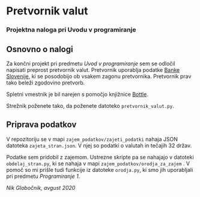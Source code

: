 # Pretvornik valut

### Projektna naloga pri Uvodu v programiranje

## Osnovno o nalogi

Za končni projekt pri predmetu *Uvod v programiranje* sem se odločil napisati preprost pretvornik valut. Pretvornik uporablja podatke [Banke Slovenije](https://www.bsi.si/statistika/devizni-tecaji-in-plemenite-kovine/dnevna-tecajnica-referencni-tecaji-ecb), ki se posodobijo ob vsakem zagonu pretvornika. Pretvornik prav tako beleži zgodovino pretvorb.

Spletni vmestnik je bil narejen s pomočjo knjižnice [Bottle](https://bottlepy.org/docs/dev/).

Strežnik poženete tako, da poženete datoteko `pretvornik_valut.py`.

## Priprava podatkov

V repozitoriju se v mapi `zajem_podatkov/zajeti_podatki` nahaja JSON datoteka `zajeta_stran.json`. V njej so podatki o valutah in tečajih 32 držav.

Podatke sem pridobil z zajemom. Ustrezne skripte pa se nahajajo v datoteki `obdelaj_stran.py`, ki se nahaja v mapi `zajem_podatkov/orodja_za_zajem` . V pomoč so mi prišle tudi funkcije iz datoteke `orodja.py`, ki smo jih uporabljali pri predmetu *Programiranje 1*.


*Nik Globočnik, avgust 2020*
